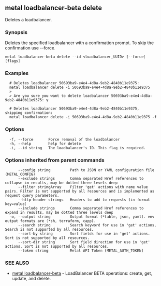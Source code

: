 ## metal loadbalancer-beta delete

Deletes a loadbalancer.

### Synopsis

Deletes the specified loadbalancer with a confirmation prompt. To skip the confirmation use --force.

```
metal loadbalancer-beta delete --id <loadbalancer_UUID> [--force] [flags]
```

### Examples

```
  # Deletes loadbalancer 50693ba9-e4e4-4d8a-9eb2-4840b11e9375:
  metal loadbalancer delete -i 50693ba9-e4e4-4d8a-9eb2-4840b11e9375
  >
  ✔ Are you sure you want to delete loadbalancer 50693ba9-e4e4-4d8a-9eb2-4840b11e9375: y
  
  # Deletes loadbalancer 50693ba9-e4e4-4d8a-9eb2-4840b11e9375, skipping confirmation:
  metal loadbalancer delete -i 50693ba9-e4e4-4d8a-9eb2-4840b11e9375 -f
```

### Options

```
  -f, --force       Force removal of the loadbalancer
  -h, --help        help for delete
  -i, --id string   The loadbalancer's ID. This flag is required.
```

### Options inherited from parent commands

```
      --config string         Path to JSON or YAML configuration file (METAL_CONFIG)
      --exclude strings       Comma separated Href references to collapse in results, may be dotted three levels deep
      --filter stringArray    Filter 'get' actions with name value pairs. Filter is not supported by all resources and is implemented as request query parameters.
      --http-header strings   Headers to add to requests (in format key=value)
      --include strings       Comma separated Href references to expand in results, may be dotted three levels deep
  -o, --output string         Output format (*table, json, yaml). env output formats are (*sh, terraform, capp).
      --search string         Search keyword for use in 'get' actions. Search is not supported by all resources.
      --sort-by string        Sort fields for use in 'get' actions. Sort is not supported by all resources.
      --sort-dir string       Sort field direction for use in 'get' actions. Sort is not supported by all resources.
      --token string          Metal API Token (METAL_AUTH_TOKEN)
```

### SEE ALSO

* [metal loadbalancer-beta](metal_loadbalancer-beta.md)	 - LoadBalancer BETA operations: create, get, update, and delete.

